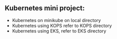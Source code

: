 ## Kubernetes mini project:
- Kubernetes on minikube on local directory
- Kubernetes using KOPS refer to KOPS directory
- Kubernetes using EKS, refer to EKS directory



